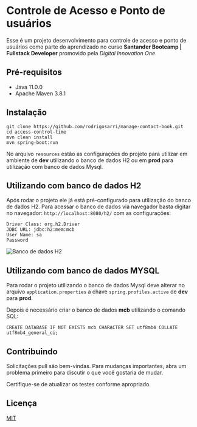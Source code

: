 
# Controle de Acesso e Ponto de usuários

Esse é um projeto desenvolvimento para controle de acesso e ponto de usuários como parte do aprendizado no curso **Santander Bootcamp | Fullstack Developer** promovido pela *Digital Innovation One*

## Pré-requisitos

- Java 11.0.0
- Apache Maven 3.8.1


## Instalação

```console
git clone https://github.com/rodrigosarri/manage-contact-book.git
cd access-control-time
mvn clean install
mvn spring-boot:run
```

No arquivo `resources` estão as configurações do projeto para utilizar em ambiente de **dev** utilizando o banco de dados H2 ou em **prod** para utilização com banco de dados Mysql.


## Utilizando com banco de dados H2
Após rodar o projeto ele já está pré-configurado para utilização do banco de dados H2. Para acessar o banco de dados via navegador basta digitar no navegador: `http://localhost:8080/h2/` com as configurações:

```properties
Driver Class: org.h2.Driver
JDBC URL: jdbc:h2:mem:mcb
User Name: sa
Password
```

![Banco de dados H2](https://universos.dev.br/database-h2-mcb.jpg)

## Utilizando com banco de dados MYSQL
Para rodar o projeto utilizando o banco de dados Mysql deve alterar no arquivo `application.properties` a chave `spring.profiles.active` de **dev** para **prod**.

Depois é necessário criar o banco de dados **mcb** utilizando o comando SQL:


```mysql
CREATE DATABASE IF NOT EXISTS mcb CHARACTER SET utf8mb4 COLLATE utf8mb4_general_ci;
```

## Contribuindo 
Solicitações pull são bem-vindas. Para mudanças importantes, abra um problema primeiro para discutir o que você gostaria de mudar.

Certifique-se de atualizar os testes conforme apropriado. 

## Licença
[MIT](https://choosealicense.com/licenses/mit/)
